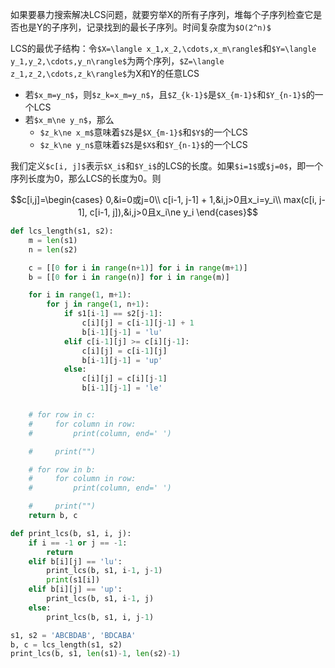 如果要暴力搜索解决LCS问题，就要穷举X的所有子序列，堆每个子序列检查它是否也是Y的子序列，记录找到的最长子序列。时间复杂度为`$O(2^n)$`


LCS的最优子结构：令`$X=\langle x_1,x_2,\cdots,x_m\rangle$`和`$Y=\langle y_1,y_2,\cdots,y_n\rangle$`为两个序列，`$Z=\langle z_1,z_2,\cdots,z_k\rangle$`为X和Y的任意LCS
- 若`$x_m=y_n$`，则`$z_k=x_m=y_n$`，且`$Z_{k-1}$`是`$X_{m-1}$`和`$Y_{n-1}$`的一个LCS
- 若`$x_m\ne y_n$`，那么
  - `$z_k\ne x_m$`意味着`$Z$`是`$X_{m-1}$`和`$Y$`的一个LCS
  - `$z_k\ne y_n$`意味着`$Z$`是`$X$`和`$Y_{n-1}$`的一个LCS


我们定义`$c[i, j]$`表示`$X_i$`和`$Y_i$`的LCS的长度。如果`$i=1$`或`$j=0$`，即一个序列长度为0，那么LCS的长度为0。则

```math
c[i,j]=\begin{cases}
0,&i=0或j=0\\
c[i-1, j-1] + 1,&i,j>0且x_i=y_i\\
max(c[i, j-1], c[i-1, j]),&i,j>0且x_i\ne y_i
\end{cases}
```

```python
def lcs_length(s1, s2):
    m = len(s1)
    n = len(s2)

    c = [[0 for i in range(n+1)] for i in range(m+1)]
    b = [[0 for i in range(n)] for i in range(m)]

    for i in range(1, m+1):
        for j in range(1, n+1):
            if s1[i-1] == s2[j-1]:
                c[i][j] = c[i-1][j-1] + 1
                b[i-1][j-1] = 'lu'
            elif c[i-1][j] >= c[i][j-1]:
                c[i][j] = c[i-1][j]
                b[i-1][j-1] = 'up'
            else:
                c[i][j] = c[i][j-1]
                b[i-1][j-1] = 'le'


    # for row in c:
    #     for column in row:
    #         print(column, end=' ')

    #     print("")

    # for row in b:
    #     for column in row:
    #         print(column, end=' ')

    #     print("")
    return b, c

def print_lcs(b, s1, i, j):
    if i == -1 or j == -1:
        return
    elif b[i][j] == 'lu':
        print_lcs(b, s1, i-1, j-1)
        print(s1[i])
    elif b[i][j] == 'up':
        print_lcs(b, s1, i-1, j)
    else:
        print_lcs(b, s1, i, j-1)

s1, s2 = 'ABCBDAB', 'BDCABA'
b, c = lcs_length(s1, s2)
print_lcs(b, s1, len(s1)-1, len(s2)-1)
```